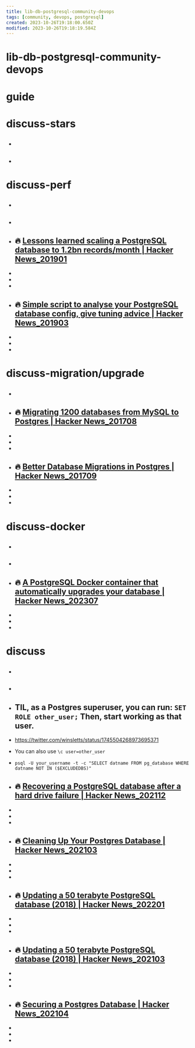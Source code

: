 ```yaml
---
title: lib-db-postgresql-community-devops
tags: [community, devops, postgresql]
created: 2023-10-26T19:18:00.650Z
modified: 2023-10-26T19:18:19.584Z
---
```


# lib-db-postgresql-community-devops

# guide

# discuss-stars
- ## 

- ## 
# discuss-perf
- ## 

- ## 

- ## 🔥 [Lessons learned scaling a PostgreSQL database to 1.2bn records/month | Hacker News_201901](https://news.ycombinator.com/item?id=19024872)
- 
- 
- 

- ## 🔥 [Simple script to analyse your PostgreSQL database config, give tuning advice | Hacker News_201903](https://news.ycombinator.com/item?id=19423036)
- 
- 
- 

# discuss-migration/upgrade
- ## 

- ## 🔥 [Migrating 1200 databases from MySQL to Postgres | Hacker News_201708](https://news.ycombinator.com/item?id=15026887)
- 
- 
- 

- ## 🔥 [Better Database Migrations in Postgres | Hacker News_201709](https://news.ycombinator.com/item?id=15235221)
- 
- 
- 

# discuss-docker
- ## 

- ## 

- ## 🔥 [A PostgreSQL Docker container that automatically upgrades your database | Hacker News_202307](https://news.ycombinator.com/item?id=36746274)
- 
- 
- 

# discuss
- ## 

- ## 

- ## TIL, as a Postgres superuser, you can run: `SET ROLE other_user;` Then, start working as that user.
- https://twitter.com/winsletts/status/1745504268973695371
- You can also use `\c user=other_user`

- `psql -U your_username -t -c "SELECT datname FROM pg_database WHERE datname NOT IN ($EXCLUDEDBS)"`

- ## 🔥 [Recovering a PostgreSQL database after a hard drive failure | Hacker News_202112](https://news.ycombinator.com/item?id=29744815)
- 
- 
- 

- ## 🔥 [Cleaning Up Your Postgres Database | Hacker News_202103](https://news.ycombinator.com/item?id=26367080)
- 
- 
- 

- ## 🔥 [Updating a 50 terabyte PostgreSQL database (2018) | Hacker News_202201](https://news.ycombinator.com/item?id=29923303)
- 
- 
- 

- ## 🔥 [Updating a 50 terabyte PostgreSQL database (2018) | Hacker News_202103](https://news.ycombinator.com/item?id=26535357)
- 
- 
- 

- ## 🔥 [Securing a Postgres Database | Hacker News_202104](https://news.ycombinator.com/item?id=26674756)
- 
- 
- 
